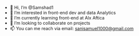 - 👋 Hi, I’m @Samshad1
- 👀 I’m interested in front-end dev and data Analytics 
- 🌱 I’m currently learning front-end at Alx Aftica 
- 💞️ I’m looking to collaborate on projects 
- 📫 You can me reach via email: sanisamuel1000@gmail.com 

<!---
Samshad1/Samshad1 is a ✨ special ✨ repository because its `README.md` (this file) appears on your GitHub profile.
You can click the Preview link to take a look at your changes.
--->
